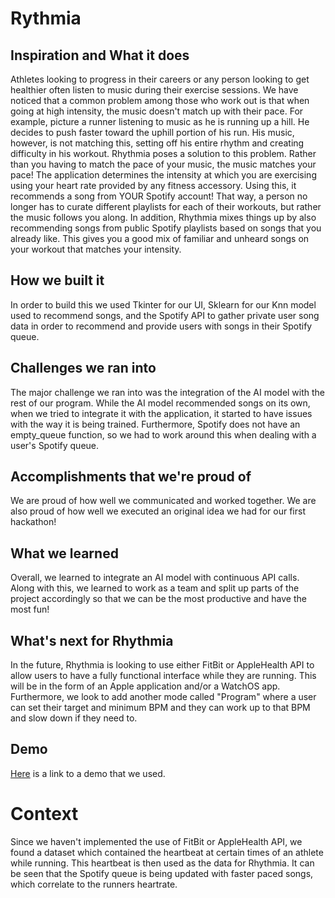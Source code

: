 # Rythmia

## Inspiration and What it does
Athletes looking to progress in their careers or any person looking to get healthier often listen to music during their exercise sessions. We have noticed that a common problem among those who work out is that when going at high intensity, the music doesn't match up with their pace. For example, picture a runner listening to music as he is running up a hill. He decides to push faster toward the uphill portion of his run. His music, however, is not matching this, setting off his entire rhythm and creating difficulty in his workout. Rhythmia poses a solution to this problem. Rather than you having to match the pace of your music, the music matches your pace!  The application determines the intensity at which you are exercising using your heart rate provided by any fitness accessory. Using this, it recommends a song from YOUR Spotify account! That way, a person no longer has to curate different playlists for each of their workouts, but rather the music follows you along. In addition, Rhythmia mixes things up by also recommending songs from public Spotify playlists based on songs that you already like. This gives you a good mix of familiar and unheard songs on your workout that matches your intensity. 


## How we built it
In order to build this we used Tkinter for our UI, Sklearn for our Knn model used to recommend songs, and the Spotify API to gather private user song data in order to recommend and provide users with songs in their Spotify queue. 
## Challenges we ran into

The major challenge we ran into was the integration of the AI model with the rest of our program. While the AI model recommended songs on its own, when we tried to integrate it with the application, it started to have issues with the way it is being trained.  Furthermore, Spotify does not have an empty_queue function, so we had to work around this when dealing with a user's Spotify queue.

## Accomplishments that we're proud of
We are proud of how well we communicated and worked together. We are also proud of how well we executed an original idea we had for our first hackathon!

## What we learned
Overall, we learned to integrate an AI model with continuous API calls.  Along with this, we learned to work as a team and split up parts of the project accordingly so that we can be the most productive and have the most fun!

## What's next for Rhythmia

In the future, Rhythmia is looking to use either FitBit or AppleHealth API to allow users to have a fully functional interface while they are running. This will be in the form of an Apple application and/or a WatchOS app. Furthermore, we look to add another mode called "Program" where a user can set their target and minimum BPM and they can work up to that BPM and slow down if they need to. 

## Demo
[Here](https://www.youtube.com/watch?v=27Py8e6_Csk) is a link to a demo that we used.

# Context
Since we haven't implemented the use of FitBit or AppleHealth API, we found a dataset which contained the heartbeat at certain times of an athlete while running. This heartbeat is then used as the data for Rhythmia. It can be seen that the Spotify queue is being updated with faster paced songs, which correlate to the runners heartrate.
